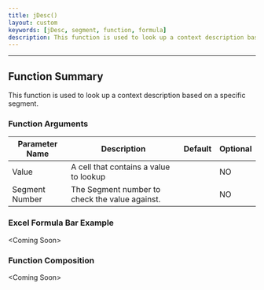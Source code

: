```yaml
---
title: jDesc()
layout: custom
keywords: [jDesc, segment, function, formula]
description: This function is used to look up a context description based on a specific segment. 
---
```

* * *

##  Function Summary 

This function is used to look up a context description based on a specific segment. 

###  Function Arguments   

| Parameter Name | Description                                    | Default | Optional |
| -------------- | ---------------------------------------------- | ------- | -------- |
| Value          | A cell that contains a value to lookup         |         | NO       |
| Segment Number | The Segment number to check the value against. |         | NO       |

### Excel Formula Bar Example

&lt;Coming Soon&gt;

###  Function Composition   

&lt;Coming Soon&gt;
